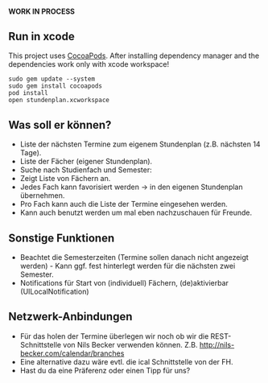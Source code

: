 #### WORK IN PROCESS

## Run in xcode

This project uses [CocoaPods](http://cocoapods.org/).
After installing dependency manager and the dependencies work only
with xcode workspace!

    sudo gem update --system
    sudo gem install cocoapods
    pod install
    open stundenplan.xcworkspace

## Was soll er können?

* Liste der nächsten Termine zum eigenem Stundenplan (z.B. nächsten 14 Tage).
* Liste der Fächer (eigener Stundenplan).
* Suche nach Studienfach und Semester:
* Zeigt Liste von Fächern an.
* Jedes Fach kann favorisiert werden -> in den eigenen Stundenplan übernehmen.
* Pro Fach kann auch die Liste der Termine eingesehen werden.
* Kann auch benutzt werden um mal eben nachzuschauen für Freunde.

## Sonstige Funktionen

* Beachtet die Semesterzeiten (Termine sollen danach nicht angezeigt werden) - Kann ggf. fest hinterlegt werden für die nächsten zwei Semester.
* Notifications für Start von (individuell) Fächern, (de)aktivierbar (UILocalNotification)

## Netzwerk-Anbindungen

* Für das holen der Termine überlegen wir noch ob wir die REST-Schnittstelle von Nils Becker verwenden können. Z.B. http://nils-becker.com/calendar/branches
* Eine alternative dazu wäre evtl. die ical Schnittstelle von der FH.
* Hast du da eine Präferenz oder einen Tipp für uns?


